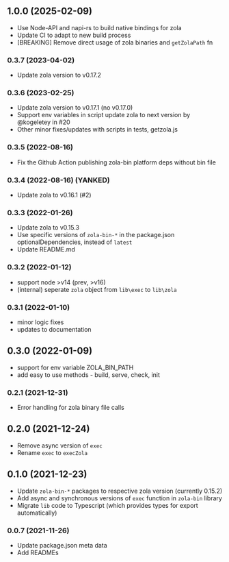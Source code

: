 ## 1.0.0 (2025-02-09)

- Use Node-API and napi-rs to build native bindings for zola
- Update CI to adapt to new build process
- [BREAKING] Remove direct usage of zola binaries and `getZolaPath` fn

### 0.3.7 (2023-04-02)

- Update zola version to v0.17.2

### 0.3.6 (2023-02-25)

- Update zola version to v0.17.1 (no v0.17.0)
- Support env variables in script update zola to next version by @kogeletey in #20
- Other minor fixes/updates with scripts in tests, getzola.js

### 0.3.5 (2022-08-16)

- Fix the Github Action publishing zola-bin platform deps without bin file

### 0.3.4 (2022-08-16) (YANKED)

- Update zola to v0.16.1 (#2)

### 0.3.3 (2022-01-26)

- Update zola to v0.15.3
- Use specific versions of `zola-bin-*` in the package.json optionalDependencies, instead of `latest`
- Update README.md

### 0.3.2 (2022-01-12)

- support node >v14 (prev, >v16)
- (internal) seperate `zola` object from `lib\exec` to `lib\zola`

### 0.3.1 (2022-01-10)

- minor logic fixes
- updates to documentation

## 0.3.0 (2022-01-09)

- support for env variable ZOLA_BIN_PATH
- add easy to use methods - build, serve, check, init

### 0.2.1 (2021-12-31)

- Error handling for zola binary file calls

## 0.2.0 (2021-12-24)

- Remove async version of `exec`
- Rename `exec` to `execZola`

## 0.1.0 (2021-12-23)

- Update `zola-bin-*` packages to respective zola version (currently 0.15.2)
- Add async and synchronous versions of `exec` function in `zola-bin` library
- Migrate `lib` code to Typescript (which provides types for export automatically)

### 0.0.7 (2021-11-26)

- Update package.json meta data
- Add READMEs
